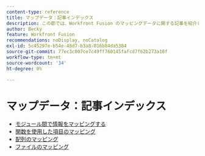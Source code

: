 ```yaml
---
content-type: reference
title: マップデータ：記事インデックス
description: この節では、Workfront Fusion のマッピングデータに関する記事を紹介します。
author: Becky
feature: Workfront Fusion
recommendations: noDisplay, noCatalog
exl-id: 5c45297e-b54e-48d7-b3a8-816b84da5384
source-git-commit: 77ec3c007ce7c49ff760145fafcd7f62b273a18f
workflow-type: tm+mt
source-wordcount: '34'
ht-degree: 0%

---
```


# マップデータ：記事インデックス

* [モジュール間で情報をマッピングする](/help/workfront-fusion/create-scenarios/map-data/map-data-from-one-to-another.md)
* [関数を使用した項目のマッピング](/help/workfront-fusion/create-scenarios/map-data/map-using-functions.md)
* [配列のマッピング](/help/workfront-fusion/create-scenarios/map-data/map-an-array.md)
* [ファイルのマッピング](/help/workfront-fusion/create-scenarios/map-data/map-files.md)
